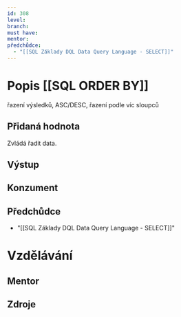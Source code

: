 ```yaml
---
id: 308
level: 
branch: 
must have: 
mentor: 
předchůdce: 
  - "[[SQL Základy DQL Data Query Language - SELECT]]"
---
```



# Popis [[SQL ORDER BY]]
řazení výsledků, ASC/DESC, řazení podle víc sloupců

## Přidaná hodnota
Zvládá řadit data.

## Výstup


## Konzument


## Předchůdce

  - "[[SQL Základy DQL Data Query Language - SELECT]]"

# Vzdělávání


## Mentor


## Zdroje